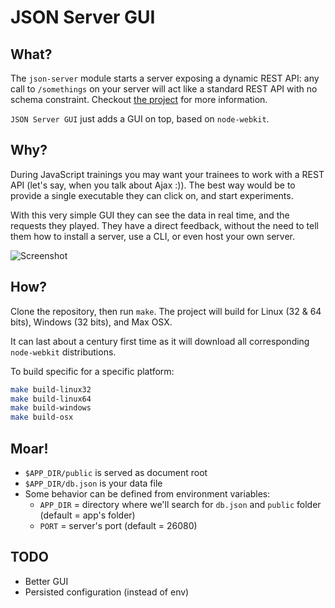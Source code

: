 JSON Server GUI
===============

What?
-----

The `json-server` module starts a server exposing a dynamic REST API: any call to `/somethings` on your server will act like a standard REST API with no schema constraint. Checkout [the project](https://github.com/typicode/json-server) for more information.

`JSON Server GUI` just adds a GUI on top, based on `node-webkit`.

Why?
----

During JavaScript trainings you may want your trainees to work with a REST API (let's say, when you talk about Ajax :)). The best way would be to provide a single executable they can click on, and start experiments.

With this very simple GUI they can see the data in real time, and the requests they played. They have a direct feedback, without the need to tell them how to install a server, use a CLI, or even host your own server.

![Screenshot](https://raw.githubusercontent.com/naholyr/json-server-gui/master/screenshot.png)

How?
----

Clone the repository, then run `make`. The project will build for Linux (32 & 64 bits), Windows (32 bits), and Max OSX.

It can last about a century first time as it will download all corresponding `node-webkit` distributions.

To build specific for a specific platform:

```sh
make build-linux32
make build-linux64
make build-windows
make build-osx
```

Moar!
-----

* `$APP_DIR/public` is served as document root
* `$APP_DIR/db.json` is your data file
* Some behavior can be defined from environment variables:
  * `APP_DIR` = directory where we'll search for `db.json` and `public` folder (default = app's folder)
  * `PORT` = server's port (default = 26080)

TODO
----

* Better GUI
* Persisted configuration (instead of env)
